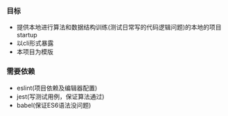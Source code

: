 ### 目标
- 提供本地进行算法和数据结构训练(测试日常写的代码逻辑问题)的本地的项目startup
- 以cli形式暴露
- 本项目为模版

### 需要依赖
- eslint(项目依赖及编辑器配置)
- jest(写测试用例，保证算法通过)
- babel(保证ES6语法没问题)